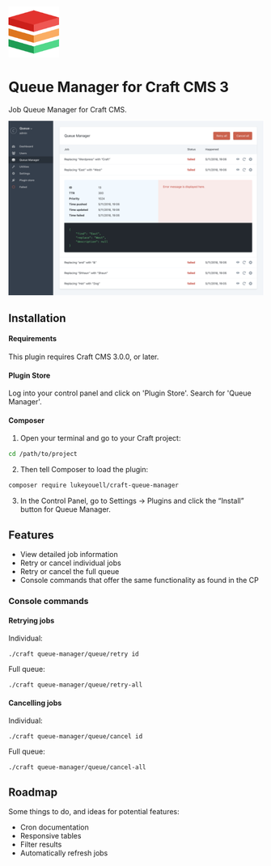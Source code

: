 <img src="src/icon.svg" alt="icon" width="100" height="100">

# Queue Manager for Craft CMS 3

Job Queue Manager for Craft CMS.

<img src="resources/screenshots/qm-cp.png" alt="cp">

## Installation

#### Requirements

This plugin requires Craft CMS 3.0.0, or later.

#### Plugin Store

Log into your control panel and click on 'Plugin Store'. Search for 'Queue Manager'.

#### Composer

1. Open your terminal and go to your Craft project:

```bash
cd /path/to/project
```

2. Then tell Composer to load the plugin:

```bash
composer require lukeyouell/craft-queue-manager
```

3. In the Control Panel, go to Settings → Plugins and click the “Install” button for Queue Manager.

## Features

- View detailed job information
- Retry or cancel individual jobs
- Retry or cancel the full queue
- Console commands that offer the same functionality as found in the CP

### Console commands

#### Retrying jobs

Individual:

```
./craft queue-manager/queue/retry id
```

Full queue:
```
./craft queue-manager/queue/retry-all
```

#### Cancelling jobs

Individual:

```
./craft queue-manager/queue/cancel id
```

Full queue:
```
./craft queue-manager/queue/cancel-all
```

## Roadmap

Some things to do, and ideas for potential features:

- Cron documentation
- Responsive tables
- Filter results
- Automatically refresh jobs
